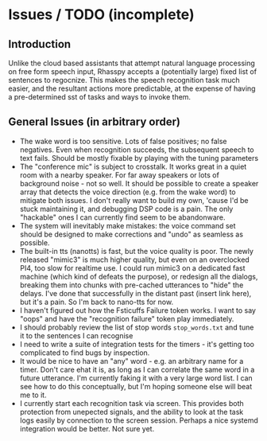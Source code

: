 # Issues / TODO (incomplete)

## Introduction
Unlike the cloud based assistants that attempt natural language processing
on free form speech input, Rhasspy accepts a (potentially large) fixed list
of sentences to regocnize.  This makes the speech recognition task much easier, and the resultant actions more predictable, at the expense of having a pre-determined sst of tasks and ways to invoke them.

## General Issues (in arbitrary order)
- The wake word is too sensitive.  Lots of false positives; no false
  negatives.  Even when recognition succeeds, the subsequent speech to text
  fails.  Should be mostly fixable by playing with the tuning parameters
- The "conference mic" is subject to crosstalk.  It works great in
  a quiet room with a nearby speaker.  For far away speakers or lots
  of background noise - not so well.  It should be possible to create
  a speaker array that detects the voice direction (e.g. from the wake
  word) to mitigate both issues.  I don't really want to build my own,
  'cause I'd be stuck maintaining it, and debugging DSP code is a pain.
  The only "hackable" ones I can currently find seem to be abandonware.
- The system will inevitably make mistakes: the voice command set
  should be designed to make corrections and "undo" as seamless as possible.
- The built-in tts (nanotts) is fast, but the voice quality is poor.
  The newly released "mimic3" is much higher quality, but even on an
  overclocked PI4, too slow for realtime use.  I could run mimic3 on a
  dedicated fast machine (which kind of defeats the purpose), or redesign
  all the dialogs, breaking them into chunks with pre-cached utterances to
  "hide" the delays.  I've done that successfully in the distant past
  (insert link here), but it's a pain.  So I'm back to nano-tts for now.
- I haven't figured out how the Fsticuffs Failure token works.  I want
  to say "oops" and have the "recognition failure" token play immediately.
- I should probably review the list of stop words `stop_words.txt`
  and tune it to the sentences I can recognise
- I need to write a suite of integration tests for the timers - it's
  getting too complicated to find bugs by inspection.
- It would be nice to have an "any" word - e.g. an arbitrary name for a
  timer.  Don't care ehat it is, as long as I can correlate the same word in
  a future utterance.  I'm currently faking it with a very large word
  list.  I can see how to do this conceptually, but I'm hoping someone
  else will beat me to it.
- I currently start each recognition task via screen.  This provides
  both protection from unepected signals, and the ability to look at the
  task logs easily by connection to the screen session.  Perhaps a nice
  systemd integration would be better.  Not sure yet.
